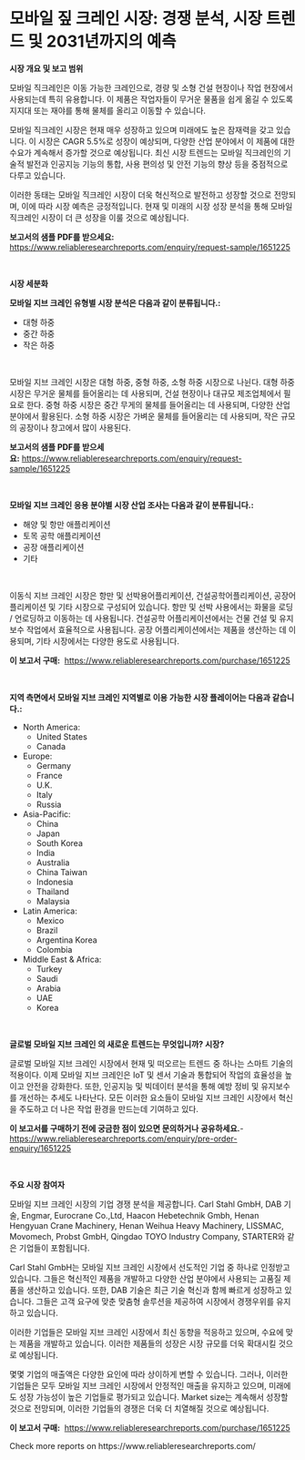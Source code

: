 <p><h1>모바일 짚 크레인 시장: 경쟁 분석, 시장 트렌드 및 2031년까지의 예측</h1></p><p><strong>시장 개요 및 보고 범위</strong></p>
<p><p>모바일 직크레인은 이동 가능한 크레인으로, 경량 및 소형 건설 현장이나 작업 현장에서 사용되는데 특히 유용합니다. 이 제품은 작업자들이 무거운 물품을 쉽게 옮길 수 있도록 지지대 또는 재야를 통해 물체를 올리고 이동할 수 있습니다.</p><p>모바일 직크레인 시장은 현재 매우 성장하고 있으며 미래에도 높은 잠재력을 갖고 있습니다. 이 시장은 CAGR 5.5%로 성장이 예상되며, 다양한 산업 분야에서 이 제품에 대한 수요가 계속해서 증가할 것으로 예상됩니다. 최신 시장 트렌드는 모바일 직크레인의 기술적 발전과 인공지능 기능의 통합, 사용 편의성 및 안전 기능의 향상 등을 중점적으로 다루고 있습니다.</p><p>이러한 동태는 모바일 직크레인 시장이 더욱 혁신적으로 발전하고 성장할 것으로 전망되며, 이에 따라 시장 예측은 긍정적입니다. 현재 및 미래의 시장 성장 분석을 통해 모바일 직크레인 시장이 더 큰 성장을 이룰 것으로 예상됩니다.</p></p>
<p><strong>보고서의 샘플 PDF를 받으세요:</strong> <a href="https://www.reliableresearchreports.com/enquiry/request-sample/1651225">https://www.reliableresearchreports.com/enquiry/request-sample/1651225</a></p>
<p>&nbsp;</p>
<p><strong>시장 세분화</strong></p>
<p><strong>모바일 지브 크레인 유형별 시장 분석은 다음과 같이 분류됩니다.:</strong></p>
<p><ul><li>대형 하중</li><li>중간 하중</li><li>작은 하중</li></ul></p>
<p>&nbsp;</p>
<p><p>모바일 지브 크레인 시장은 대형 하중, 중형 하중, 소형 하중 시장으로 나뉜다. 대형 하중 시장은 무거운 물체를 들어올리는 데 사용되며, 건설 현장이나 대규모 제조업체에서 필요로 한다. 중형 하중 시장은 중간 무게의 물체를 들어올리는 데 사용되며, 다양한 산업 분야에서 활용된다. 소형 하중 시장은 가벼운 물체를 들어올리는 데 사용되며, 작은 규모의 공장이나 창고에서 많이 사용된다.</p></p>
<p><strong>보고서의 샘플 PDF를 받으세요:</strong>&nbsp;<a href="https://www.reliableresearchreports.com/enquiry/request-sample/1651225">https://www.reliableresearchreports.com/enquiry/request-sample/1651225</a></p>
<p>&nbsp;</p>
<p><strong> 모바일 지브 크레인 응용 분야별 시장 산업 조사는 다음과 같이 분류됩니다.:</strong></p>
<p><ul><li>해양 및 항만 애플리케이션</li><li>토목 공학 애플리케이션</li><li>공장 애플리케이션</li><li>기타</li></ul></p>
<p>&nbsp;</p>
<p><p>이동식 지브 크레인 시장은 항만 및 선박용어플리케이션, 건설공학어플리케이션, 공장어플리케이션 및 기타 시장으로 구성되어 있습니다. 항만 및 선박 사용에서는 화물을 로딩 / 언로딩하고 이동하는 데 사용됩니다. 건설공학 어플리케이션에서는 건물 건설 및 유지 보수 작업에서 효율적으로 사용됩니다. 공장 어플리케이션에서는 제품을 생산하는 데 이용되며, 기타 시장에서는 다양한 용도로 사용됩니다.</p></p>
<p><strong>이 보고서 구매:</strong>&nbsp; <a href="https://www.reliableresearchreports.com/purchase/1651225">https://www.reliableresearchreports.com/purchase/1651225</a></p>
<p>&nbsp;</p>
<p><strong>지역 측면에서 모바일 지브 크레인 지역별로 이용 가능한 시장 플레이어는 다음과 같습니다.:</strong></p>
<p><ul>
    <li>
        North America:
        <ul>
            <li>United States</li>
            <li>Canada</li>
        </ul>
    </li>
    <li>
        Europe:
        <ul>
            <li>Germany</li>
            <li>France</li>
            <li>U.K.</li>
            <li>Italy</li>
            <li>Russia</li>
        </ul>
    </li>
    <li>
        Asia-Pacific:
        <ul>
            <li>China</li>
            <li>Japan</li>
            <li>South Korea</li>
            <li>India</li>
            <li>Australia</li>
            <li>China Taiwan</li>
            <li>Indonesia</li>
            <li>Thailand</li>
            <li>Malaysia</li>
        </ul>
    </li>
    <li>
        Latin America:
        <ul>
            <li>Mexico</li>
            <li>Brazil</li>
            <li>Argentina Korea</li>
            <li>Colombia</li>
        </ul>
    </li>
    <li>
        Middle East & Africa:
        <ul>
            <li>Turkey</li>
            <li>Saudi</li>
            <li>Arabia</li>
            <li>UAE</li>
            <li>Korea</li>
        </ul>
    </li>
    </ul></p>
<p>&nbsp;</p>
<p><strong>글로벌 모바일 지브 크레인 의 새로운 트렌드는 무엇입니까? 시장?</strong></p>
<p><p>글로벌 모바일 지브 크레인 시장에서 현재 및 떠오르는 트렌드 중 하나는 스마트 기술의 적용이다. 이제 모바일 지브 크레인은 IoT 및 센서 기술과 통합되어 작업의 효율성을 높이고 안전을 강화한다. 또한, 인공지능 및 빅데이터 분석을 통해 예방 정비 및 유지보수를 개선하는 추세도 나타난다. 모든 이러한 요소들이 모바일 지브 크레인 시장에서 혁신을 주도하고 더 나은 작업 환경을 만드는데 기여하고 있다.</p></p>
<p><strong>이 보고서를 구매하기 전에 궁금한 점이 있으면 문의하거나 공유하세요.</strong>- <a href="https://www.reliableresearchreports.com/enquiry/pre-order-enquiry/1651225">https://www.reliableresearchreports.com/enquiry/pre-order-enquiry/1651225</a></p>
<p>&nbsp;</p>
<p><strong>주요 시장 참여자</strong></p>
<p><p>모바일 지브 크레인 시장의 기업 경쟁 분석을 제공합니다. Carl Stahl GmbH, DAB 기술, Engmar, Eurocrane Co.,Ltd, Haacon Hebetechnik Gmbh, Henan Hengyuan Crane Machinery, Henan Weihua Heavy Machinery, LISSMAC, Movomech, Probst GmbH, Qingdao TOYO Industry Company, STARTER와 같은 기업들이 포함됩니다.</p><p>Carl Stahl GmbH는 모바일 지브 크레인 시장에서 선도적인 기업 중 하나로 인정받고 있습니다. 그들은 혁신적인 제품을 개발하고 다양한 산업 분야에서 사용되는 고품질 제품을 생산하고 있습니다. 또한, DAB 기술은 최근 기술 혁신과 함께 빠르게 성장하고 있습니다. 그들은 고객 요구에 맞춘 맞춤형 솔루션을 제공하여 시장에서 경쟁우위를 유지하고 있습니다. </p><p>이러한 기업들은 모바일 지브 크레인 시장에서 최신 동향을 적응하고 있으며, 수요에 맞는 제품을 개발하고 있습니다. 이러한 제품들의 성장은 시장 규모를 더욱 확대시킬 것으로 예상됩니다.</p><p>몇몇 기업의 매출액은 다양한 요인에 따라 상이하게 변할 수 있습니다. 그러나, 이러한 기업들은 모두 모바일 지브 크레인 시장에서 안정적인 매출을 유지하고 있으며, 미래에도 성장 가능성이 높은 기업들로 평가되고 있습니다. Market size는 계속해서 성장할 것으로 전망되며, 이러한 기업들의 경쟁은 더욱 더 치열해질 것으로 예상됩니다.</p></p>
<p><strong>이 보고서 구매:</strong>&nbsp;&nbsp;<a href="https://www.reliableresearchreports.com/purchase/1651225">https://www.reliableresearchreports.com/purchase/1651225</a></p>
<p>Check more reports on https://www.reliableresearchreports.com/</p>
